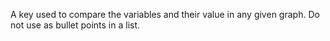 A key used to compare the variables and their value in any given graph. Do not use as bullet points in a list.
